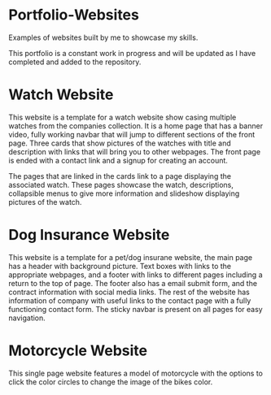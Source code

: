 # Portfolio-Websites
Examples of websites built by me to showcase my skills.

This portfolio is a constant work in progress and will be updated as I have completed and added to the repository.

<h1>Watch Website</h1>

<p>This website is a template for a watch website show casing multiple watches from the companies collection. It is a home page that has a banner video, fully working navbar that will jump to different sections of the front page. Three cards that show pictures of the watches with title and description with links that will bring you to other webpages. The front page is ended with a contact link and a signup for creating an account.

The pages that are linked in the cards link to a page displaying the associated watch. These pages showcase the watch, descriptions, collapsible menus to give more information and slideshow displaying pictures of the watch.<p>

<h1>Dog Insurance Website</h1>

<p>This website is a template for a pet/dog insurane website, the main page has a header with background picture. Text boxes with links to the appropriate webpages, and a footer with links to different pages including a return to the top of page. The footer also has a email submit form, and the contract information with social media links. The rest of the website has information of company with useful links to the contact page with a fully functioning contact form. The sticky navbar is present on all pages for easy navigation.</p>

<h1>Motorcycle Website</h1>

<p>This single page website features a model of motorcycle with the options to click the color circles to change the image of the bikes color.<p>